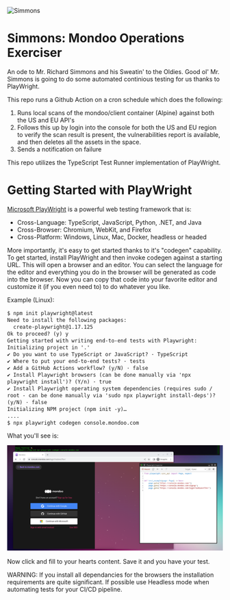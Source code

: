 ![Simmons](https://i.pinimg.com/originals/a2/9a/7b/a29a7bbb82ad938716c56773e60e6c21.png)

# Simmons: Mondoo Operations Exerciser

An ode to Mr. Richard Simmons and his Sweatin' to the Oldies.  Good ol' Mr. Simmons is going to do some 
automated continious testing for us thanks to PlayWright. 

This repo runs a Github Action on a cron schedule which does the following:

1. Runs local scans of the mondoo/client container (Alpine) against both the US and EU API's
2. Follows this up by login into the console for both the US and EU region to verify the
scan result is present, the vulnerabilities report is available, and then deletes all the assets
in the space.
3. Sends a notification on failure

This repo utilizes the TypeScript Test Runner implementation of PlayWright.

# Getting Started with PlayWright

[Microsoft PlayWright](https://playwright.dev/) is a powerful web testing framework that is:

- Cross-Language: TypeScript, JavaScript, Python, .NET, and Java
- Cross-Browser: Chromium, WebKit, and Firefox
- Cross-Platform: Windows, Linux, Mac, Docker, headless or headed

More importantly, it's easy to get started thanks to it's "codegen" capability.  To get started, install PlayWright
and then invoke codegen against a starting URL.  This will open a browser and an editor.  You can select the language
for the editor and everything you do in the browser will be generated as code into the browser.  Now you can copy 
that code into your favorite editor and customize it (if you even need to) to do whatever you like.

Example (Linux):

```
$ npm init playwright@latest
Need to install the following packages:
  create-playwright@1.17.125
Ok to proceed? (y) y
Getting started with writing end-to-end tests with Playwright:
Initializing project in '.'
✔ Do you want to use TypeScript or JavaScript? · TypeScript
✔ Where to put your end-to-end tests? · tests
✔ Add a GitHub Actions workflow? (y/N) · false
✔ Install Playwright browsers (can be done manually via 'npx playwright install')? (Y/n) · true
✔ Install Playwright operating system dependencies (requires sudo / root - can be done manually via 'sudo npx playwright install-deps')? (y/N) · false
Initializing NPM project (npm init -y)…
....
$ npx playwright codegen console.mondoo.com
```

What you'll see is:

![PlayWright Codegen](./playwright-codegen.png)

Now click and fill to your hearts content.  Save it and you have your test.

WARNING: If you install all dependancies for the browsers the installation 
requirements are quite significant.  If possible use Headless mode when
automating tests for your CI/CD pipeline.
